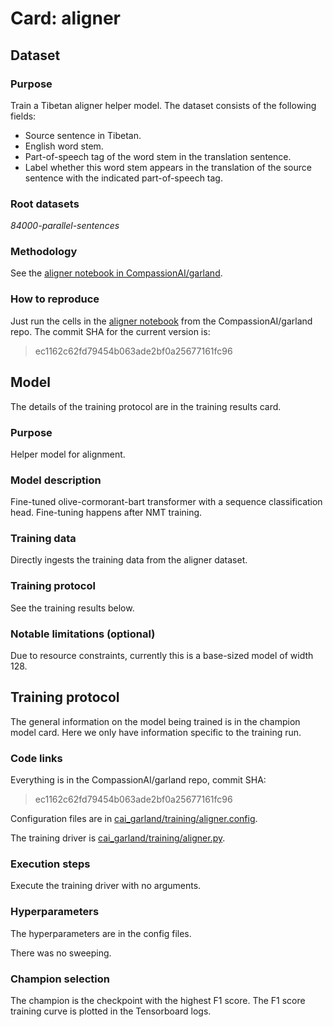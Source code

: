 # Card: aligner

## Dataset

### Purpose

Train a Tibetan aligner helper model. The dataset consists of the following fields:

- Source sentence in Tibetan.
- English word stem.
- Part-of-speech tag of the word stem in the translation sentence.
- Label whether this word stem appears in the translation of the source sentence with the indicated part-of-speech tag.

### Root datasets

_84000-parallel-sentences_

### Methodology

See the [aligner notebook in CompassionAI/garland](https://github.com/CompassionAI/garland/blob/main/notebooks/Aligner.ipynb).

### How to reproduce

Just run the cells in the [aligner notebook](https://github.com/CompassionAI/garland/blob/main/notebooks/Aligner.ipynb) from the CompassionAI/garland repo. The commit SHA for the current version is:

> ec1162c62fd79454b063ade2bf0a25677161fc96

## Model

The details of the training protocol are in the training results card.

### Purpose

Helper model for alignment.

### Model description

Fine-tuned olive-cormorant-bart transformer with a sequence classification head. Fine-tuning happens after NMT training.

### Training data

Directly ingests the training data from the aligner dataset.

### Training protocol

See the training results below.

### Notable limitations (optional)

Due to resource constraints, currently this is a base-sized model of width 128.

## Training protocol

The general information on the model being trained is in the champion model card. Here we only have information specific to the training run.

### Code links

Everything is in the CompassionAI/garland repo, commit SHA:

> ec1162c62fd79454b063ade2bf0a25677161fc96

Configuration files are in [cai_garland/training/aligner.config](https://github.com/CompassionAI/garland/blob/main/cai_garland/training/aligner.config/config.yaml).

The training driver is [cai_garland/training/aligner.py](https://github.com/CompassionAI/garland/blob/main/cai_garland/training/aligner.py).

### Execution steps

Execute the training driver with no arguments.

### Hyperparameters

The hyperparameters are in the config files.

There was no sweeping.

### Champion selection

The champion is the checkpoint with the highest F1 score. The F1 score training curve is plotted in the Tensorboard logs.
